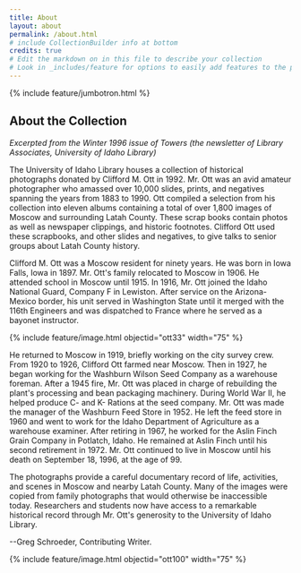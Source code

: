 ```yaml
---
title: About
layout: about
permalink: /about.html
# include CollectionBuilder info at bottom
credits: true
# Edit the markdown on in this file to describe your collection
# Look in _includes/feature for options to easily add features to the page
---
```


{% include feature/jumbotron.html %} 

## About the Collection

*Excerpted from the Winter 1996 issue of Towers (the newsletter of Library Associates, University of Idaho Library)*

The University of Idaho Library houses a collection of historical photographs donated by Clifford M. Ott in 1992. Mr. Ott was an avid amateur photographer who amassed over 10,000 slides, prints, and negatives spanning the years from 1883 to 1990. Ott compiled a selection from his collection into eleven albums containing a total of over 1,800 images of Moscow and surrounding Latah County. These scrap books contain photos as well as newspaper clippings, and historic footnotes. Clifford Ott used these scrapbooks, and other slides and negatives, to give talks to senior groups about Latah County history.

Clifford M. Ott was a Moscow resident for ninety years. He was born in Iowa Falls, Iowa in 1897. Mr. Ott's family relocated to Moscow in 1906. He attended school in Moscow until 1915. In 1916, Mr. Ott joined the Idaho National Guard, Company F in Lewiston. After service on the Arizona-Mexico border, his unit served in Washington State until it merged with the 116th Engineers and was dispatched to France where he served as a bayonet instructor.

{% include feature/image.html objectid="ott33" width="75" %}

He returned to Moscow in 1919, briefly working on the city survey crew. From 1920 to 1926, Clifford Ott farmed near Moscow. Then in 1927, he began working for the Washburn Wilson Seed Company as a warehouse foreman. After a 1945 fire, Mr. Ott was placed in charge of rebuilding the plant's processing and bean packaging machinery. During World War II, he helped produce C- and K- Rations at the seed company. Mr. Ott was made the manager of the Washburn Feed Store in 1952. He left the feed store in 1960 and went to work for the Idaho Department of Agriculture as a warehouse examiner. After retiring in 1967, he worked for the Aslin Finch Grain Company in Potlatch, Idaho. He remained at Aslin Finch until his second retirement in 1972. Mr. Ott continued to live in Moscow until his death on September 18, 1996, at the age of 99.

The photographs provide a careful documentary record of life, activities, and scenes in Moscow and nearby Latah County. Many of the images were copied from family photographs that would otherwise be inaccessible today. Researchers and students now have access to a remarkable historical record through Mr. Ott's generosity to the University of Idaho Library.

--Greg Schroeder, Contributing Writer.

{% include feature/image.html objectid="ott100" width="75" %}



